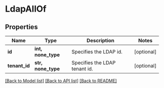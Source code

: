 # LdapAllOf


## Properties
Name | Type | Description | Notes
------------ | ------------- | ------------- | -------------
**id** | **int, none_type** | Specifies the LDAP id. | [optional] 
**tenant_id** | **str, none_type** | Specifies the LDAP tenant id. | [optional] 

[[Back to Model list]](../README.md#documentation-for-models) [[Back to API list]](../README.md#documentation-for-api-endpoints) [[Back to README]](../README.md)


